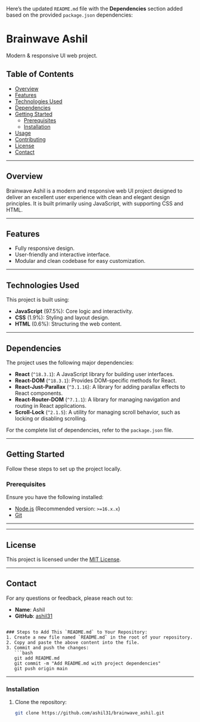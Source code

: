 Here’s the updated `README.md` file with the **Dependencies** section added based on the provided `package.json` dependencies:


# Brainwave Ashil

Modern & responsive UI web project.

## Table of Contents

- [Overview](#overview)
- [Features](#features)
- [Technologies Used](#technologies-used)
- [Dependencies](#dependencies)
- [Getting Started](#getting-started)
  - [Prerequisites](#prerequisites)
  - [Installation](#installation)
- [Usage](#usage)
- [Contributing](#contributing)
- [License](#license)
- [Contact](#contact)

---

## Overview

Brainwave Ashil is a modern and responsive web UI project designed to deliver an excellent user experience with clean and elegant design principles. It is built primarily using JavaScript, with supporting CSS and HTML.

---

## Features

- Fully responsive design.
- User-friendly and interactive interface.
- Modular and clean codebase for easy customization.

---

## Technologies Used

This project is built using:

- **JavaScript** (97.5%): Core logic and interactivity.
- **CSS** (1.9%): Styling and layout design.
- **HTML** (0.6%): Structuring the web content.

---

## Dependencies

The project uses the following major dependencies:

- **React** (`^18.3.1`): A JavaScript library for building user interfaces.
- **React-DOM** (`^18.3.1`): Provides DOM-specific methods for React.
- **React-Just-Parallax** (`^3.1.16`): A library for adding parallax effects to React components.
- **React-Router-DOM** (`^7.1.1`): A library for managing navigation and routing in React applications.
- **Scroll-Lock** (`^2.1.5`): A utility for managing scroll behavior, such as locking or disabling scrolling.

For the complete list of dependencies, refer to the `package.json` file.

---

## Getting Started

Follow these steps to set up the project locally.

### Prerequisites

Ensure you have the following installed:

- [Node.js](https://nodejs.org/) (Recommended version: `>=16.x.x`)
- [Git](https://git-scm.com/)

---

---

## License

This project is licensed under the [MIT License](LICENSE).

---

## Contact

For any questions or feedback, please reach out to:

- **Name**: Ashil
- **GitHub**: [ashil31](https://github.com/ashil31)
```

### Steps to Add This `README.md` to Your Repository:
1. Create a new file named `README.md` in the root of your repository.
2. Copy and paste the above content into the file.
3. Commit and push the changes:
   ```bash
   git add README.md
   git commit -m "Add README.md with project dependencies"
   git push origin main
   ```

---

### Installation

1. Clone the repository:
   ```bash
   git clone https://github.com/ashil31/brainwave_ashil.git
